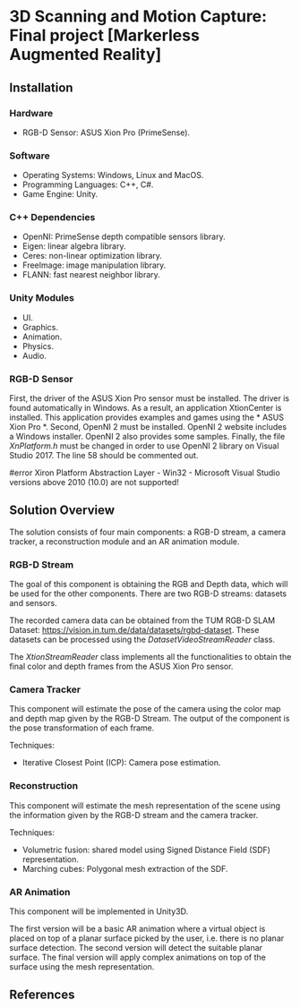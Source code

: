 # 3D Scanning and Motion Capture: Final project [Markerless Augmented Reality]

## Installation

### Hardware
* RGB-D Sensor: ASUS Xion Pro (PrimeSense).

### Software
* Operating Systems: Windows, Linux and MacOS.
* Programming Languages: C++, C#.
* Game Engine: Unity.

### C++ Dependencies
* OpenNI: PrimeSense depth compatible sensors library.
* Eigen: linear algebra library.
* Ceres: non-linear optimization library.
* FreeImage: image manipulation library.
* FLANN: fast nearest neighbor library.

### Unity Modules
* UI.
* Graphics.
* Animation.
* Physics.
* Audio.

### RGB-D Sensor

First, the driver of the ASUS Xion Pro sensor must be installed. The driver is found automatically in Windows. As a result, an application XtionCenter is installed. This application provides examples and games using the * ASUS Xion Pro *. Second, OpenNI 2 must be installed. OpenNI 2 website includes a Windows installer. OpenNI 2 also provides some samples. Finally, the file *XnPlatform.h* must be changed in order to use OpenNI 2 library on Visual Studio 2017. The line 58 should be commented out. 

#error Xiron Platform Abstraction Layer - Win32 - Microsoft Visual Studio versions above 2010 (10.0) are not supported!

## Solution Overview

The solution consists of four main components: a RGB-D stream, a camera tracker, a reconstruction module and an AR animation module.

### RGB-D Stream

The goal of this component is obtaining the RGB and Depth data, which will be used for the other components. There are two RGB-D streams: datasets and sensors.

The recorded camera data can be obtained from the TUM RGB-D SLAM Dataset: https://vision.in.tum.de/data/datasets/rgbd-dataset. These datasets can be processed using the *DatasetVideoStreamReader* class.

The *XtionStreamReader* class implements all the functionalities to obtain the final color and depth frames from the ASUS Xion Pro sensor.

### Camera Tracker

This component will estimate the pose of the camera using the color map and depth map given by the RGB-D Stream. The output of the component is the pose transformation of each frame.

Techniques:
* Iterative Closest Point (ICP): Camera pose estimation.

### Reconstruction

This component will estimate the mesh representation of the scene using the information given by the RGB-D stream and the camera tracker.

Techniques:
* Volumetric fusion: shared model using Signed Distance Field (SDF) representation.
* Marching cubes: Polygonal mesh extraction of the SDF.

### AR Animation

This component will be implemented in Unity3D.

The first version will be a basic AR animation where a virtual object is placed on top of a planar surface picked by the user, i.e. there is no planar surface detection. The second version will detect the suitable planar surface. The final version will apply complex animations on top of the surface using the mesh representation.

## References

